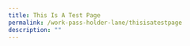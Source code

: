 ```yaml
---
title: This Is A Test Page
permalink: /work-pass-holder-lane/thisisatestpage
description: ""
---
```


